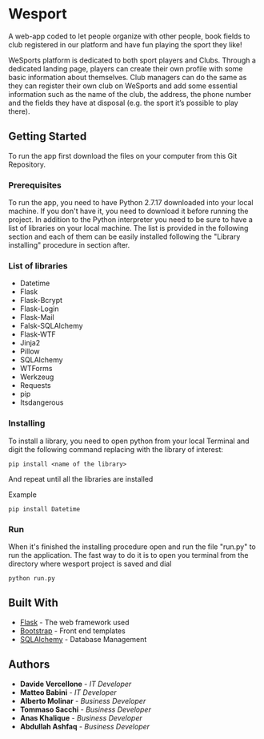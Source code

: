 # Wesport

A web-app coded to let people organize with other people, book fields to club registered in our platform and have fun playing the sport they like!

WeSports platform is dedicated to both sport players and Clubs. Through a dedicated landing page, players can create their own profile with some basic information about themselves. Club managers can do the same as they can register their own club on WeSports and add some essential information such as the name of the club, the address, the phone number and the fields they have at disposal (e.g. the sport it’s possible to play there).

## Getting Started

To run the app first download the files on your computer from this Git Repository.

### Prerequisites

To run the app, you need to have Python 2.7.17 downloaded into your local machine. If you don't have it, you need to download it before running the project. In addition to the Python interpreter you need to be sure to have a list of libraries on your local machine. The list is provided in the following section and each of them can be easily installed following the "Library installing" procedure in section after.

### List of libraries

* Datetime
* Flask
* Flask-Bcrypt
* Flask-Login
* Flask-Mail
* Falsk-SQLAlchemy
* Flask-WTF
* Jinja2
* Pillow
* SQLAlchemy
* WTForms
* Werkzeug
* Requests
* pip 
* Itsdangerous

### Installing

To install a library, you need to open python from your local Terminal and digit the following command replacing <name of the library> with the library of interest:

```
pip install <name of the library>
```

And repeat until all the libraries are installed

Example
```
pip install Datetime
```

### Run

When it's finished the installing procedure open and run the file "run.py" to run the application. The fast way to do it is to open you terminal from the directory where wesport project is saved and dial
```
python run.py
```

## Built With

* [Flask](https://flask.palletsprojects.com/en/1.1.x/) - The web framework used
* [Bootstrap](https://getbootstrap.com/docs/4.1/getting-started/introduction/) - Front end templates  
* [SQLAlchemy](https://docs.sqlalchemy.org/en/13/) - Database Management


## Authors

* **Davide Vercellone** - *IT Developer* 
* **Matteo Babini** - *IT Developer* 
* **Alberto Molinar** - *Business Developer* 
* **Tommaso Sacchi** - *Business Developer* 
* **Anas Khalique** - *Business Developer* 
* **Abdullah Ashfaq** - *Business Developer*

